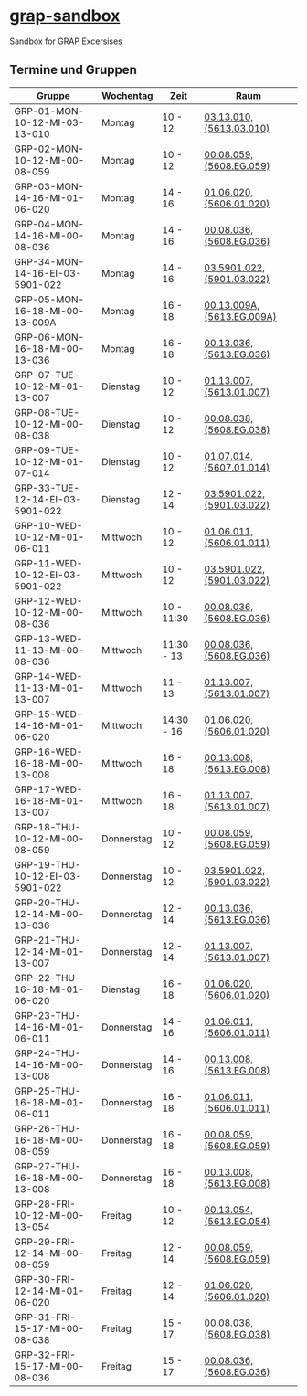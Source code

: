 # [grap-sandbox](https://github.com/ARKamaliD/grap-sandbox)

Sandbox for GRAP Excersises

## Termine und Gruppen

| **Gruppe**                      | **Wochentag** | **Zeit**   | **Raum**                                                                                                                                                 |
|---------------------------------|---------------|------------|----------------------------------------------------------------------------------------------------------------------------------------------------------|
| GRP-01-MON-10-12-MI-03-13-010   | Montag        | 10 - 12    | [03.13.010,(5613.03.010)](https://campus.tum.de/tumonline/ee/ui/ca2/app/desktop/#/pl/ui/$ctx/ris.einzelRaum?raumKey=27207 "03.13.010,(5613.03.010)")     |
| GRP-02-MON-10-12-MI-00-08-059   | Montag        | 10 - 12    | [00.08.059,(5608.EG.059)](https://campus.tum.de/tumonline/ee/ui/ca2/app/desktop/#/pl/ui/$ctx/ris.einzelRaum?raumKey=57730 "00.08.059,(5608.EG.059)")     |
| GRP-03-MON-14-16-MI-01-06-020   | Montag        | 14 - 16    | [01.06.020,(5606.01.020)](https://campus.tum.de/tumonline/ee/ui/ca2/app/desktop/#/pl/ui/$ctx/ris.einzelRaum?raumKey=31256 "01.06.020,(5606.01.020)")     |
| GRP-04-MON-14-16-MI-00-08-036   | Montag        | 14 - 16    | [00.08.036,(5608.EG.036)](https://campus.tum.de/tumonline/ee/ui/ca2/app/desktop/#/pl/ui/$ctx/ris.einzelRaum?raumKey=49274 "00.08.036,(5608.EG.036)")     |
| GRP-34-MON-14-16-EI-03-5901-022 | Montag        | 14 - 16    | [03.5901.022,(5901.03.022)](https://campus.tum.de/tumonline/ee/ui/ca2/app/desktop/#/pl/ui/$ctx/ris.einzelRaum?raumKey=72382 "03.5901.022,(5901.03.022)") |
| GRP-05-MON-16-18-MI-00-13-009A  | Montag        | 16 - 18    | [00.13.009A,(5613.EG.009A)](https://campus.tum.de/tumonline/ee/ui/ca2/app/desktop/#/pl/ui/$ctx/ris.einzelRaum?raumKey=26667 "00.13.009A,(5613.EG.009A)") |
| GRP-06-MON-16-18-MI-00-13-036   | Montag        | 16 - 18    | [00.13.036,(5613.EG.036)](https://campus.tum.de/tumonline/ee/ui/ca2/app/desktop/#/pl/ui/$ctx/ris.einzelRaum?raumKey=57775 "00.13.036,(5613.EG.036)")     |
| GRP-07-TUE-10-12-MI-01-13-007   | Dienstag      | 10 - 12    | [01.13.007,(5613.01.007)](https://campus.tum.de/tumonline/ee/ui/ca2/app/desktop/#/pl/ui/$ctx/ris.einzelRaum?raumKey=58240 "01.13.007,(5613.01.007)")     |
| GRP-08-TUE-10-12-MI-00-08-038   | Dienstag      | 10 - 12    | [00.08.038,(5608.EG.038)](https://campus.tum.de/tumonline/ee/ui/ca2/app/desktop/#/pl/ui/$ctx/ris.einzelRaum?raumKey=26925 "00.08.038,(5608.EG.038)")     |
| GRP-09-TUE-10-12-MI-01-07-014   | Dienstag      | 10 - 12    | [01.07.014,(5607.01.014)](https://campus.tum.de/tumonline/ee/ui/ca2/app/desktop/#/pl/ui/$ctx/ris.einzelRaum?raumKey=29668 "01.07.014,(5607.01.014)")     |
| GRP-33-TUE-12-14-EI-03-5901-022 | Dienstag      | 12 - 14    | [03.5901.022,(5901.03.022)](https://campus.tum.de/tumonline/ee/ui/ca2/app/desktop/#/pl/ui/$ctx/ris.einzelRaum?raumKey=72382 "03.5901.022,(5901.03.022)") |
| GRP-10-WED-10-12-MI-01-06-011   | Mittwoch      | 10 - 12    | [01.06.011,(5606.01.011)](https://campus.tum.de/tumonline/ee/ui/ca2/app/desktop/#/pl/ui/$ctx/ris.einzelRaum?raumKey=31075 "01.06.011,(5606.01.011)")     |
| GRP-11-WED-10-12-EI-03-5901-022 | Mittwoch      | 10 - 12    | [03.5901.022,(5901.03.022)](https://campus.tum.de/tumonline/ee/ui/ca2/app/desktop/#/pl/ui/$ctx/ris.einzelRaum?raumKey=72382 "03.5901.022,(5901.03.022)") |
| GRP-12-WED-10-12-MI-00-08-036   | Mittwoch      | 10 - 11:30 | [00.08.036,(5608.EG.036)](https://campus.tum.de/tumonline/ee/ui/ca2/app/desktop/#/pl/ui/$ctx/ris.einzelRaum?raumKey=49274 "00.08.036,(5608.EG.036)")     |
| GRP-13-WED-11-13-MI-00-08-036   | Mittwoch      | 11:30 - 13 | [00.08.036,(5608.EG.036)](https://campus.tum.de/tumonline/ee/ui/ca2/app/desktop/#/pl/ui/$ctx/ris.einzelRaum?raumKey=49274 "00.08.036,(5608.EG.036)")     |
| GRP-14-WED-11-13-MI-01-13-007   | Mittwoch      | 11 - 13    | [01.13.007,(5613.01.007)](https://campus.tum.de/tumonline/ee/ui/ca2/app/desktop/#/pl/ui/$ctx/ris.einzelRaum?raumKey=58240 "01.13.007,(5613.01.007)")     |
| GRP-15-WED-14-16-MI-01-06-020   | Mittwoch      | 14:30 - 16 | [01.06.020,(5606.01.020)](https://campus.tum.de/tumonline/ee/ui/ca2/app/desktop/#/pl/ui/$ctx/ris.einzelRaum?raumKey=31256 "01.06.020,(5606.01.020)")     |
| GRP-16-WED-16-18-MI-00-13-008   | Mittwoch      | 16 - 18    | [00.13.008,(5613.EG.008)](https://campus.tum.de/tumonline/ee/ui/ca2/app/desktop/#/pl/ui/$ctx/ris.einzelRaum?raumKey=57066 "00.13.008,(5613.EG.008)")     |
| GRP-17-WED-16-18-MI-01-13-007   | Mittwoch      | 16 - 18    | [01.13.007,(5613.01.007)](https://campus.tum.de/tumonline/ee/ui/ca2/app/desktop/#/pl/ui/$ctx/ris.einzelRaum?raumKey=58240 "01.13.007,(5613.01.007)")     |
| GRP-18-THU-10-12-MI-00-08-059   | Donnerstag    | 10 - 12    | [00.08.059,(5608.EG.059)](https://campus.tum.de/tumonline/ee/ui/ca2/app/desktop/#/pl/ui/$ctx/ris.einzelRaum?raumKey=57730 "00.08.059,(5608.EG.059)")     |
| GRP-19-THU-10-12-EI-03-5901-022 | Donnerstag    | 10 - 12    | [03.5901.022,(5901.03.022)](https://campus.tum.de/tumonline/ee/ui/ca2/app/desktop/#/pl/ui/$ctx/ris.einzelRaum?raumKey=72382 "03.5901.022,(5901.03.022)") |
| GRP-20-THU-12-14-MI-00-13-036   | Donnerstag    | 12 - 14    | [00.13.036,(5613.EG.036)](https://campus.tum.de/tumonline/ee/ui/ca2/app/desktop/#/pl/ui/$ctx/ris.einzelRaum?raumKey=57775 "00.13.036,(5613.EG.036)")     |
| GRP-21-THU-12-14-MI-01-13-007   | Donnerstag    | 12 - 14    | [01.13.007,(5613.01.007)](https://campus.tum.de/tumonline/ee/ui/ca2/app/desktop/#/pl/ui/$ctx/ris.einzelRaum?raumKey=58240 "01.13.007,(5613.01.007)")     |
| GRP-22-THU-16-18-MI-01-06-020   | Dienstag      | 16 - 18    | [01.06.020,(5606.01.020)](https://campus.tum.de/tumonline/ee/ui/ca2/app/desktop/#/pl/ui/$ctx/ris.einzelRaum?raumKey=31256 "01.06.020,(5606.01.020)")     |
| GRP-23-THU-14-16-MI-01-06-011   | Donnerstag    | 14 - 16    | [01.06.011,(5606.01.011)](https://campus.tum.de/tumonline/ee/ui/ca2/app/desktop/#/pl/ui/$ctx/ris.einzelRaum?raumKey=31075 "01.06.011,(5606.01.011)")     |
| GRP-24-THU-14-16-MI-00-13-008   | Donnerstag    | 14 - 16    | [00.13.008,(5613.EG.008)](https://campus.tum.de/tumonline/ee/ui/ca2/app/desktop/#/pl/ui/$ctx/ris.einzelRaum?raumKey=57066 "00.13.008,(5613.EG.008)")     |
| GRP-25-THU-16-18-MI-01-06-011   | Donnerstag    | 16 - 18    | [01.06.011,(5606.01.011)](https://campus.tum.de/tumonline/ee/ui/ca2/app/desktop/#/pl/ui/$ctx/ris.einzelRaum?raumKey=31075 "01.06.011,(5606.01.011)")     |
| GRP-26-THU-16-18-MI-00-08-059   | Donnerstag    | 16 - 18    | [00.08.059,(5608.EG.059)](https://campus.tum.de/tumonline/ee/ui/ca2/app/desktop/#/pl/ui/$ctx/ris.einzelRaum?raumKey=57730 "00.08.059,(5608.EG.059)")     |
| GRP-27-THU-16-18-MI-00-13-008   | Donnerstag    | 16 - 18    | [00.13.008,(5613.EG.008)](https://campus.tum.de/tumonline/ee/ui/ca2/app/desktop/#/pl/ui/$ctx/ris.einzelRaum?raumKey=57066 "00.13.008,(5613.EG.008)")     |
| GRP-28-FRI-10-12-MI-00-13-054   | Freitag       | 10 - 12    | [00.13.054,(5613.EG.054)](https://campus.tum.de/tumonline/ee/ui/ca2/app/desktop/#/pl/ui/$ctx/ris.einzelRaum?raumKey=57939 "00.13.054,(5613.EG.054)")     |
| GRP-29-FRI-12-14-MI-00-08-059   | Freitag       | 12 - 14    | [00.08.059,(5608.EG.059)](https://campus.tum.de/tumonline/ee/ui/ca2/app/desktop/#/pl/ui/$ctx/ris.einzelRaum?raumKey=57730 "00.08.059,(5608.EG.059)")     |
| GRP-30-FRI-12-14-MI-01-06-020   | Freitag       | 12 - 14    | [01.06.020,(5606.01.020)](https://campus.tum.de/tumonline/ee/ui/ca2/app/desktop/#/pl/ui/$ctx/ris.einzelRaum?raumKey=31256 "01.06.020,(5606.01.020)")     |
| GRP-31-FRI-15-17-MI-00-08-038   | Freitag       | 15 - 17    | [00.08.038,(5608.EG.038)](https://campus.tum.de/tumonline/ee/ui/ca2/app/desktop/#/pl/ui/$ctx/ris.einzelRaum?raumKey=26925 "00.08.038,(5608.EG.038)")     |
| GRP-32-FRI-15-17-MI-00-08-036   | Freitag       | 15 - 17    | [00.08.036,(5608.EG.036)](https://campus.tum.de/tumonline/ee/ui/ca2/app/desktop/#/pl/ui/$ctx/ris.einzelRaum?raumKey=49274 "00.08.036,(5608.EG.036)")     |
